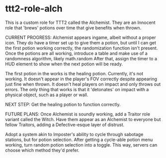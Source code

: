 # ttt2-role-alch
This is a custom role for TTT2 called the Alchemist.
They are an Innocent role that 'brews' potions over time that give benefits when thrown.


CURRENT PROGRESS:
Alchemist appears ingame, albeit without a proper icon.
They do have a timer set up to give them a potion, but until I can get the first potion working correctly, the randomization function isn't present.
Once the potions are all working, introduce a table and make use of a randomness algorithm, likely math.random
After that, assign the timer to a HUD element to show when the next potion will be ready.

The first potion in the works is the healing potion. Currently, it's not working. 
It doesn't appear in the player's FOV correctly despite appearing just fine when thrown.
It doesn't heal players on impact and only throws out errors.
The only thing that works is that it 'detonates' on impact with a physical object, such as a player or wall.


NEXT STEP:
Get the healing potion to function correctly.


FUTURE PLANS:
Once Alchemist is soundly working, add a Traitor role variant called the Witch.
Have them appear as an Alchemist to everyone but fellow Traitors, adding a Defective-esque layer of distrust.

Adopt a system akin to Imposter's ability to cycle through sabotage stations, but for potion selection. 
After getting a cycle-able potion menu working, turn random potion selection into a toggle. This way, servers can choose which method they'd prefer.
